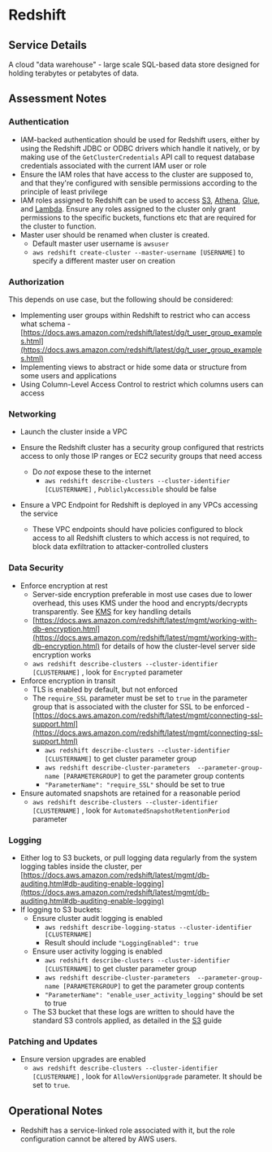 # Redshift

## Service Details

A cloud "data warehouse" - large scale SQL-based data store designed for holding terabytes or petabytes of data.

## Assessment Notes

### Authentication

* IAM-backed authentication should be used for Redshift users, either by using the Redshift JDBC or ODBC drivers which handle it natively, or by making use of the  `GetClusterCredentials` API call to request database credentials associated with the current IAM user or role
* Ensure the IAM roles that have access to the cluster are supposed to, and that they're configured with sensible permissions according to the principle of least privilege
* IAM roles assigned to Redshift can be used to access [S3](./S3), [Athena](./Athena), [Glue](./Glue), and [Lambda](./Lambda). Ensure any roles assigned to the cluster only grant permissions to the specific buckets, functions etc that are required for the cluster to function.
* Master user should be renamed when cluster is created.
  * Default master user username is `awsuser`
  * `aws redshift create-cluster --master-username [USERNAME]` to specify a different master user on creation

### Authorization

This depends on use case, but the following should be considered:

* Implementing user groups within Redshift to restrict who can access what schema - [https://docs.aws.amazon.com/redshift/latest/dg/t_user_group_examples.html](https://docs.aws.amazon.com/redshift/latest/dg/t_user_group_examples.html)
* Implementing views to abstract or hide some data or structure from some users and applications
* Using Column-Level Access Control to restrict which columns users can access

### Networking

* Launch the cluster inside a VPC
* Ensure the Redshift cluster has a security group configured that restricts access to only those IP ranges or EC2 security groups that need access
  * Do _not_ expose these to the internet
    * `aws redshift describe-clusters --cluster-identifier [CLUSTERNAME]` , `PubliclyAccessible` should be false

* Ensure a VPC Endpoint for Redshift is deployed in any VPCs accessing the service
  * These VPC endpoints should have policies configured to block access to all Redshift clusters to which access is not required, to block data exfiltration to attacker-controlled clusters

### Data Security

* Enforce encryption at rest
  * Server-side encryption preferable in most use cases due to lower overhead, this uses KMS under the hood and encrypts/decrypts transparently. See [KMS](./KMS) for key handling details
  * [https://docs.aws.amazon.com/redshift/latest/mgmt/working-with-db-encryption.html](https://docs.aws.amazon.com/redshift/latest/mgmt/working-with-db-encryption.html) for details of how the cluster-level server side encryption works
  * `aws redshift describe-clusters --cluster-identifier [CLUSTERNAME]` , look for `Encrypted` parameter
* Enforce encryption in transit
  * TLS is enabled by default, but not enforced
  * The `require_SSL` parameter must be set to `true` in the parameter group that is associated with the cluster for SSL to be enforced - [https://docs.aws.amazon.com/redshift/latest/mgmt/connecting-ssl-support.html](https://docs.aws.amazon.com/redshift/latest/mgmt/connecting-ssl-support.html)
    * `aws redshift describe-clusters --cluster-identifier [CLUSTERNAME]` to get cluster parameter group
    * `aws redshift describe-cluster-parameters  --parameter-group-name [PARAMETERGROUP]` to get the parameter group contents
    * `"ParameterName": "require_SSL"` should be set to true
* Ensure automated snapshots are retained for a reasonable period
  * `aws redshift describe-clusters --cluster-identifier [CLUSTERNAME]` , look for `AutomatedSnapshotRetentionPeriod` parameter

### Logging

* Either log to S3 buckets, or pull logging data regularly from the system logging tables inside the cluster, per [https://docs.aws.amazon.com/redshift/latest/mgmt/db-auditing.html#db-auditing-enable-logging](https://docs.aws.amazon.com/redshift/latest/mgmt/db-auditing.html#db-auditing-enable-logging)
* If logging to S3 buckets:
  * Ensure cluster audit logging is enabled
    * `aws redshift describe-logging-status --cluster-identifier [CLUSTERNAME]`
    * Result should include `"LoggingEnabled": true`
  * Ensure user activity logging is enabled
    * `aws redshift describe-clusters --cluster-identifier [CLUSTERNAME]` to get cluster parameter group
    * `aws redshift describe-cluster-parameters  --parameter-group-name [PARAMETERGROUP]` to get the parameter group contents
    * `"ParameterName": "enable_user_activity_logging"` should be set to true
  * The S3 bucket that these logs are written to should have the standard S3 controls applied, as detailed in the [S3](./S3) guide

### Patching and Updates

* Ensure version upgrades are enabled
  * `aws redshift describe-clusters --cluster-identifier [CLUSTERNAME]` , look for `AllowVersionUpgrade` parameter. It should be set to `true`.

## Operational Notes

* Redshift has a service-linked role associated with it, but the role configuration cannot be altered by AWS users.
